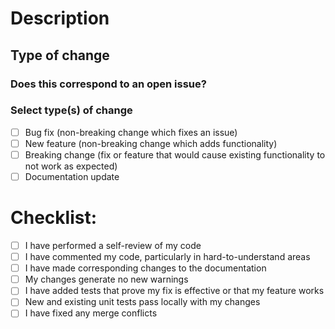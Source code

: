 # Description

<!--- Please include a summary of the changes and the related issue. -->
<!--- Why is this change required? What problem does it solve? -->
<!--- If it fixes an open issue, please link to the issue here. -->

## Type of change

### Does this correspond to an open issue?
<!--- Provide a link to the issue if not already associated -->

### Select type(s) of change

- [ ] Bug fix (non-breaking change which fixes an issue)
- [ ] New feature (non-breaking change which adds functionality)
- [ ] Breaking change (fix or feature that would cause existing functionality to not work as expected)
- [ ] Documentation update

# Checklist:

- [ ] I have performed a self-review of my code
- [ ] I have commented my code, particularly in hard-to-understand areas
- [ ] I have made corresponding changes to the documentation
- [ ] My changes generate no new warnings
- [ ] I have added tests that prove my fix is effective or that my feature works
- [ ] New and existing unit tests pass locally with my changes
- [ ] I have fixed any merge conflicts

